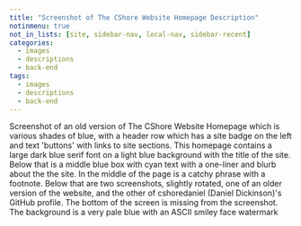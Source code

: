 ```yaml
---
title: "Screenshot of The CShore Website Homepage Description"
notinmenu: true
not_in_lists: [site, sidebar-nav, local-nav, sidebar-recent]
categories:
  - images
  - descriptions
  - back-end
tags:
  - images
  - descriptions
  - back-end
---
```


Screenshot of an old version of The CShore Website Homepage which is
various shades of blue, with a header row which has a site badge on the
left and text 'buttons' with links to site sections.  This homepage
contains a large dark blue serif font on a light blue background with
the title of the site.  Below that is a middle blue box with cyan text
with a one-liner and blurb about the the site.  In the middle of the
page is a catchy phrase with a footnote.  Below that are two
screenshots, slightly rotated, one of an older version of the website,
and the other of cshoredaniel (Daniel Dickinson)'s GitHub profile.  The
bottom of the screen is missing from the screenshot.  The background is
a very pale blue with an ASCII smiley face watermark
